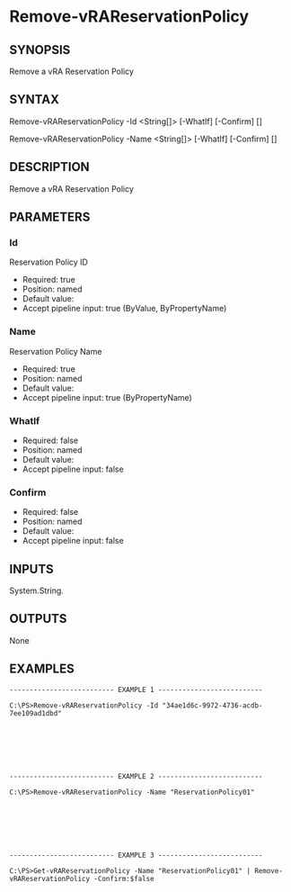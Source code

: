 # Remove-vRAReservationPolicy

## SYNOPSIS
    
Remove a vRA Reservation Policy

## SYNTAX
 Remove-vRAReservationPolicy -Id <String[]> [-WhatIf] [-Confirm] [<CommonParameters>] Remove-vRAReservationPolicy -Name <String[]> [-WhatIf] [-Confirm] [<CommonParameters>]    

## DESCRIPTION

Remove a vRA Reservation Policy

## PARAMETERS


### Id

Reservation Policy ID
* Required: true
* Position: named
* Default value: 
* Accept pipeline input: true (ByValue, ByPropertyName)

### Name

Reservation Policy Name
* Required: true
* Position: named
* Default value: 
* Accept pipeline input: true (ByPropertyName)

### WhatIf

* Required: false
* Position: named
* Default value: 
* Accept pipeline input: false

### Confirm

* Required: false
* Position: named
* Default value: 
* Accept pipeline input: false

## INPUTS

System.String.

## OUTPUTS

None

## EXAMPLES
```
-------------------------- EXAMPLE 1 --------------------------

C:\PS>Remove-vRAReservationPolicy -Id "34ae1d6c-9972-4736-acdb-7ee109ad1dbd"







-------------------------- EXAMPLE 2 --------------------------

C:\PS>Remove-vRAReservationPolicy -Name "ReservationPolicy01"







-------------------------- EXAMPLE 3 --------------------------

C:\PS>Get-vRAReservationPolicy -Name "ReservationPolicy01" | Remove-vRAReservationPolicy -Confirm:$false
```

